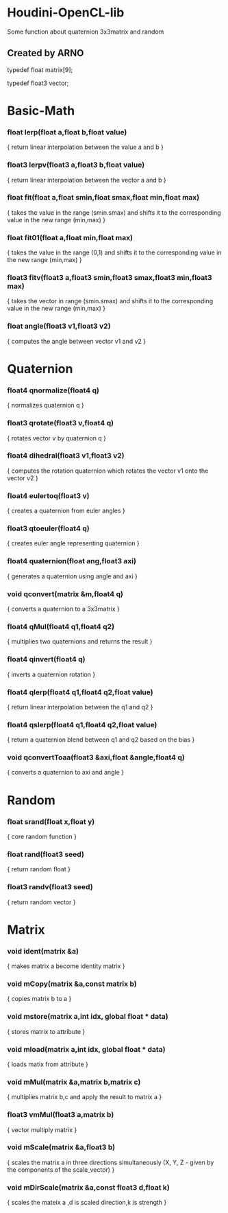 # Houdini-OpenCL-lib
Some function about quaternion 3x3matrix  and random

## Created by ARNO

typedef float matrix[9];

typedef float3 vector;


# Basic-Math

### float lerp(float a,float b,float value)

{
    return linear interpolation between the value a and b
}



### float3 lerpv(float3 a,float3 b,float value)

{
    return linear interpolation between the vector a and b
}




### float fit(float a,float smin,float smax,float min,float max)

{
    takes the value in the range (smin.smax) and shifts it to the corresponding value in the new range (min,max)
}



### float fit01(float a,float min,float max)

{
    takes the value in the range (0,1) and shifts it to the corresponding value in the new range (min,max)
}



### float3 fitv(float3 a,float3 smin,float3 smax,float3 min,float3 max)

{
    takes the vector in range (smin.smax) and shifts it to the corresponding value in the new range (min,max)
}



### float angle(float3 v1,float3 v2)

{
    computes the angle between vector v1 and v2
}




# Quaternion

### float4 qnormalize(float4 q)

{
    normalizes quaternion q
}



### float3 qrotate(float3 v,float4 q)

{
    rotates vector v by quaternion q
}



### float4 dihedral(float3 v1,float3 v2)

{
    computes the rotation quaternion which rotates the vector v1 onto the vector v2
}



### float4 eulertoq(float3 v)

{
    creates a quaternion from euler angles
}



### float3 qtoeuler(float4 q)

{
    creates euler angle representing quaternion
}



### float4 quaternion(float ang,float3 axi)

{
    generates a quaternion using angle and axi
}



### void qconvert(matrix &m,float4 q)

{
    converts a quaternion to a 3x3matrix
}



### float4 qMul(float4 q1,float4 q2)

{
    multiplies two quaternions and returns the result
}




### float4 qinvert(float4 q)

{
    inverts a quaternion rotation
}

### float4 qlerp(float4 q1,float4 q2,float value)

{
    return linear interpolation between the q1 and q2
}



### float4 qslerp(float4 q1,float4 q2,float value)

{
    return a quaternion blend between q1 and q2 based on the bias
}


### void qconvertToaa(float3 &axi,float &angle,float4 q)

{
    converts a quaternion to axi and angle
}




# Random

### float srand(float x,float y)

{
    core random function
}



### float rand(float3 seed)

{
    return random float
}



### float3  randv(float3 seed)

{
    return random vector
}




# Matrix

### void ident(matrix &a)

{
    makes matrix a become identity matrix
}



### void mCopy(matrix &a,const matrix b)

{
    copies matrix b to a
}



### void mstore(matrix a,int idx, global float * data)

{
    stores matrix to attribute
}



### void mload(matrix a,int idx, global float * data)

{
    loads matix from attribute
}



### void mMul(matrix &a,matrix b,matrix c)

{
    multiplies matrix b,c and apply the result to matrix a
}



### float3 vmMul(float3 a,matrix b)

{
    vector multiply matrix
}



### void mScale(matrix &a,float3 b)

{
    scales the matrix a in three directions simultaneously (X, Y, Z - given by the components of the scale_vector)
}



### void mDirScale(matrix &a,const float3 d,float k)

{
    scales the mateix a ,d is scaled direction,k is strength
}

 
